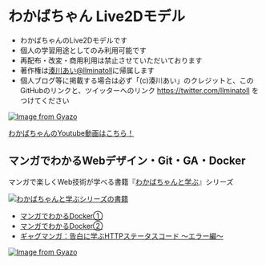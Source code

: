 # わかばちゃん Live2Dモデル
- わかばちゃんのLive2Dモデルです
- 個人の学習用途としてのみ利用可能です
 - 再配布・改変・商用利用は禁止させていただいております
- 著作権は[湊川あい@llminatoll](https://twitter.com/llminatoll)に帰属します
 - 個人ブログ等に掲載する場合は必ず「(c)湊川あい」のクレジットと、このGitHubのリンクと、ツイッターへのリンク https://twitter.com/llminatoll をつけてください

[![Image from Gyazo](https://i.gyazo.com/5422c4d554dbfbdc54741c862f64d254.gif)](https://gyazo.com/5422c4d554dbfbdc54741c862f64d254)

[わかばちゃんのYoutube動画はこちら！](https://www.youtube.com/watch?v=oOiOn-3AJuo)

## マンガでわかるWebデザイン・Git・GA・Docker
マンガで楽しくWeb技術が学べる書籍『[わかばちゃんと学ぶ](https://www.amazon.co.jp/%E6%B9%8A%E5%B7%9D-%E3%81%82%E3%81%84/e/B01N8OK2UW/ref=dp_byline_cont_book_1)』シリーズ

<a href="https://www.amazon.co.jp/%E6%B9%8A%E5%B7%9D-%E3%81%82%E3%81%84/e/B01N8OK2UW/ref=dp_byline_cont_book_1" target="_blank"><img alt="わかばちゃんと学ぶシリーズの書籍" src="https://img.esa.io/uploads/production/attachments/3412/2018/09/20/7092/156f1ce1-2412-4fc8-8ef5-f368ec098e42.png"></a>

- [マンガでわかるDocker①](https://booth.pm/ja/items/825879)
- [マンガでわかるDocker②](https://booth.pm/ja/items/1036317)
- [ギャグマンガ：告白に学ぶHTTPステータスコード 〜エラー編〜](https://booth.pm/ja/items/1036373)

[![Image from Gyazo](https://thumb.gyazo.com/thumb/200/eyJ0eXAiOiJKV1QiLCJhbGciOiJIUzI1NiJ9.eyJpbWciOiJfOGI2ZjFmMjI0NGVkNWM1Y2YxMzgwZjFiNWYyOTcwYzUifQ.Q1YqemULd_XzdkoSTEAZMMIzCghiqxP1k8jI5uKan3A-gif.gif)](https://gyazo.com/278fd592c4986049727213bb55949ac6)

